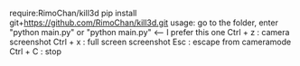 require:RimoChan/kill3d
  pip install git+https://github.com/RimoChan/kill3d.git
usage:
  go to the folder, enter "python main.py" or "python main.py" <-- I prefer this one
  Ctrl + z : camera screenshot
  Ctrl + x : full screen screenshot
  Esc : escape from cameramode
  Ctrl + C : stop
